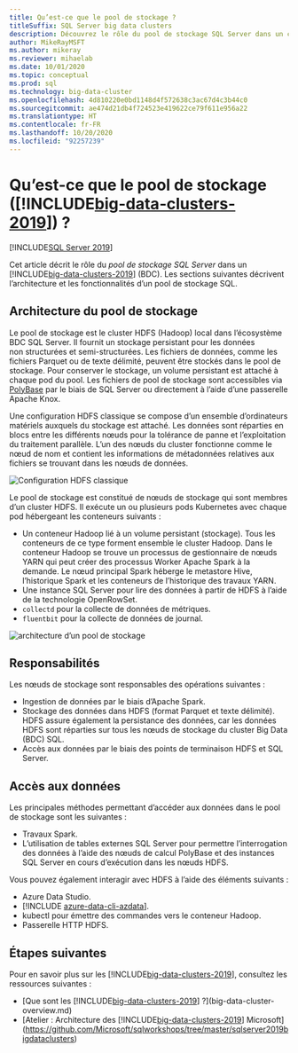 ```yaml
---
title: Qu’est-ce que le pool de stockage ?
titleSuffix: SQL Server big data clusters
description: Découvrez le rôle du pool de stockage SQL Server dans un cluster Big Data SQL Server 2019, ainsi que l’architecture et les fonctionnalités d’un pool de stockage SQL.
author: MikeRayMSFT
ms.author: mikeray
ms.reviewer: mihaelab
ms.date: 10/01/2020
ms.topic: conceptual
ms.prod: sql
ms.technology: big-data-cluster
ms.openlocfilehash: 4d810220e0bd1148d4f572638c3ac67d4c3b44c0
ms.sourcegitcommit: ae474d21db4f724523e419622ce79f611e956a22
ms.translationtype: HT
ms.contentlocale: fr-FR
ms.lasthandoff: 10/20/2020
ms.locfileid: "92257239"
---
```

# <a name="what-is-the-storage-pool-big-data-clusters-2019"></a>Qu’est-ce que le pool de stockage ([!INCLUDE[big-data-clusters-2019](../includes/ssbigdataclusters-ss-nover.md)]) ?

[!INCLUDE[SQL Server 2019](../includes/applies-to-version/sqlserver2019.md)]

Cet article décrit le rôle du *pool de stockage SQL Server* dans un [!INCLUDE[big-data-clusters-2019](../includes/ssbigdataclusters-ver15.md)] (BDC). Les sections suivantes décrivent l’architecture et les fonctionnalités d’un pool de stockage SQL.

## <a name="storage-pool-architecture"></a>Architecture du pool de stockage

Le pool de stockage est le cluster HDFS (Hadoop) local dans l’écosystème BDC SQL Server. Il fournit un stockage persistant pour les données non structurées et semi-structurées. Les fichiers de données, comme les fichiers Parquet ou de texte délimité, peuvent être stockés dans le pool de stockage. Pour conserver le stockage, un volume persistant est attaché à chaque pod du pool. Les fichiers de pool de stockage sont accessibles via [PolyBase](../relational-databases/polybase/polybase-guide.md) par le biais de SQL Server ou directement à l’aide d’une passerelle Apache Knox.

Une configuration HDFS classique se compose d’un ensemble d’ordinateurs matériels auxquels du stockage est attaché. Les données sont réparties en blocs entre les différents nœuds pour la tolérance de panne et l’exploitation du traitement parallèle. L’un des nœuds du cluster fonctionne comme le nœud de nom et contient les informations de métadonnées relatives aux fichiers se trouvant dans les nœuds de données.

![Configuration HDFS classique](media/concept-storage-pool/classic-hdfs-setup.png)

Le pool de stockage est constitué de nœuds de stockage qui sont membres d’un cluster HDFS. Il exécute un ou plusieurs pods Kubernetes avec chaque pod hébergeant les conteneurs suivants :

- Un conteneur Hadoop lié à un volume persistant (stockage). Tous les conteneurs de ce type forment ensemble le cluster Hadoop. Dans le conteneur Hadoop se trouve un processus de gestionnaire de nœuds YARN qui peut créer des processus Worker Apache Spark à la demande. Le nœud principal Spark héberge le metastore Hive, l’historique Spark et les conteneurs de l’historique des travaux YARN.
- Une instance SQL Server pour lire des données à partir de HDFS à l’aide de la technologie OpenRowSet.
- `collectd` pour la collecte de données de métriques.
- `fluentbit` pour la collecte de données de journal.

![architecture d’un pool de stockage](media/concept-storage-pool/scale-big-data-on-demand.png)

## <a name="responsibilities"></a>Responsabilités

Les nœuds de stockage sont responsables des opérations suivantes :

- Ingestion de données par le biais d’Apache Spark.
- Stockage des données dans HDFS (format Parquet et texte délimité). HDFS assure également la persistance des données, car les données HDFS sont réparties sur tous les nœuds de stockage du cluster Big Data (BDC) SQL.
- Accès aux données par le biais des points de terminaison HDFS et SQL Server.

## <a name="accessing-data"></a>Accès aux données

Les principales méthodes permettant d’accéder aux données dans le pool de stockage sont les suivantes :

- Travaux Spark.
- L’utilisation de tables externes SQL Server pour permettre l’interrogation des données à l’aide des nœuds de calcul PolyBase et des instances SQL Server en cours d’exécution dans les nœuds HDFS.

Vous pouvez également interagir avec HDFS à l’aide des éléments suivants :

- Azure Data Studio.
- [!INCLUDE [azure-data-cli-azdata](../includes/azure-data-cli-azdata.md)].
- kubectl pour émettre des commandes vers le conteneur Hadoop.
- Passerelle HTTP HDFS.

## <a name="next-steps"></a>Étapes suivantes

Pour en savoir plus sur les [!INCLUDE[big-data-clusters-2019](../includes/ssbigdataclusters-ss-nover.md)], consultez les ressources suivantes :

- [Que sont les [!INCLUDE[big-data-clusters-2019](../includes/ssbigdataclusters-ver15.md)] ?](big-data-cluster-overview.md)
- [Atelier : Architecture des [!INCLUDE[big-data-clusters-2019](../includes/ssbigdataclusters-ss-nover.md)] Microsoft](https://github.com/Microsoft/sqlworkshops/tree/master/sqlserver2019bigdataclusters)
